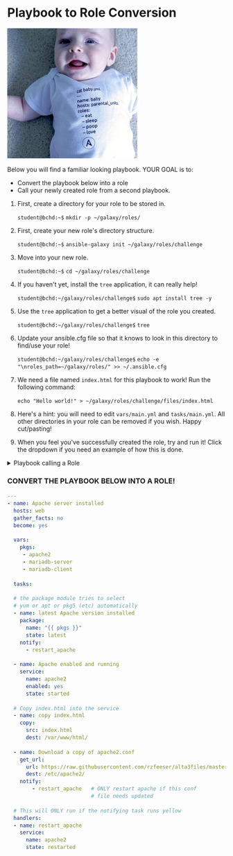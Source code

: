 # Playbook to Role Conversion


<img src="https://github.com/csfeeser/ansible_essentials/blob/main/data/ansiblebaby.jpg?raw=true" width="300"/>


Below you will find a familiar looking playbook. YOUR GOAL is to:
- Convert the playbook below into a role
- Call your newly created role from a second playbook.

1. First, create a directory for your role to be stored in.

    `student@bchd:~$` `mkdir -p ~/galaxy/roles/`
    
0. First, create your new role's directory structure.

    `student@bchd:~$` `ansible-galaxy init ~/galaxy/roles/challenge`
    
0. Move into your new role.

    `student@bchd:~$` `cd ~/galaxy/roles/challenge`

0. If you haven't yet, install the `tree` application, it can really help!

    `student@bchd:~/galaxy/roles/challenge$` `sudo apt install tree -y`
    
0. Use the `tree` application to get a better visual of the role you created.

    `student@bchd:~/galaxy/roles/challenge$` `tree`
    
0. Update your ansible.cfg file so that it knows to look in this directory to find/use your role!

    `student@bchd:~/galaxy/roles/challenge$` `echo -e "\nroles_path=~/galaxy/roles/" >> ~/.ansible.cfg`
    
0. We need a file named `index.html` for this playbook to work! Run the following command:

    `echo "Hello world!" > ~/galaxy/roles/challenge/files/index.html`

0. Here's a hint: you will need to edit `vars/main.yml` and `tasks/main.yml`. All other directories in your role can be removed if you wish. Happy cut/pasting!

0. When you feel you've successfully created the role, try and run it! Click the dropdown if you need an example of how this is done.

<details>
<summary>Playbook calling a Role</summary>
<br>

```yaml
---
- name: executing a role
  hosts: zoidberg
  gather_facts: yes
  become: true

  roles:
    - challenge
```

</details>

### CONVERT THE PLAYBOOK BELOW INTO A ROLE!

```yaml
---
- name: Apache server installed
  hosts: web
  gather_facts: no
  become: yes

  vars:
    pkgs:
     - apache2
     - mariadb-server
     - mariadb-client
  
  tasks:

  # the package module tries to select
  # yum or apt or pkg5 (etc) automatically
  - name: latest Apache version installed
    package:
      name: "{{ pkgs }}"
      state: latest
    notify:
      - restart_apache

  - name: Apache enabled and running
    service:
      name: apache2
      enabled: yes
      state: started

  # Copy index.html into the service
  - name: copy index.html
    copy:
      src: index.html
      dest: /var/www/html/

  - name: Download a copy of apache2.conf
    get_url:
      url: https://raw.githubusercontent.com/rzfeeser/alta3files/master/apache2.conf
      dest: /etc/apache2/
    notify:
        - restart_apache   # ONLY restart apache if this conf
                           # file needs updated

  # This will ONLY run if the notifying task runs yellow
  handlers:
  - name: restart_apache
    service:
      name: apache2
      state: restarted
```

